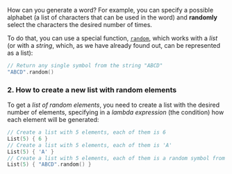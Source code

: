 

How can you generate a word?
For example, you can specify a possible alphabet
(a list of characters that can be used in the word)
and **randomly** select the characters the desired number of times.

To do that, you can use a special function, [`random`](https://kotlinlang.org/api/latest/jvm/stdlib/kotlin.text/random.html),
which works with a _list_ (or with a _string_, which, as we have already found out,
can be represented as a list):

```kotlin
// Return any single symbol from the string "ABCD"
"ABCD".random()
```

### 2. How to create a new list with random elements

To get a _list of random elements_, you need to create a list with the desired number
of elements, specifying in a _lambda expression_ (the condition)
how each element will be generated:
```kotlin
// Create a list with 5 elements, each of them is 6
List(5) { 6 }
// Create a list with 5 elements, each of them is 'A'
List(5) { 'A' }
// Create a list with 5 elements, each of them is a random symbol from the string "ABCD"
List(5) { "ABCD".random() }
```
